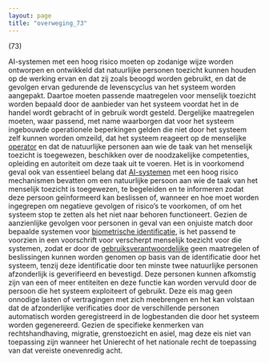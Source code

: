 ```yaml
---
layout: page
title: "overweging_73"
---
```


(73)

AI-systemen met een hoog risico moeten op zodanige wijze worden ontworpen en ontwikkeld dat natuurlijke personen toezicht kunnen houden op de werking ervan en dat zij zoals beoogd worden gebruikt, en dat de gevolgen ervan gedurende de levenscyclus van het systeem worden aangepakt. Daartoe moeten passende maatregelen voor menselijk toezicht worden bepaald door de aanbieder van het systeem voordat het in de handel wordt gebracht of in gebruik wordt gesteld. Dergelijke maatregelen moeten, waar passend, met name waarborgen dat voor het systeem ingebouwde operationele beperkingen gelden die niet door het systeem zelf kunnen worden omzeild, dat het systeem reageert op de menselijke [operator](a3.md#^operator) en dat de natuurlijke personen aan wie de taak van het menselijk toezicht is toegewezen, beschikken over de noodzakelijke competenties, opleiding en autoriteit om deze taak uit te voeren. Het is in voorkomend geval ook van essentieel belang dat [AI-systemen](a3.md#^ai-systeem) met een hoog risico mechanismen bevatten om een natuurlijke persoon aan wie de taak van het menselijk toezicht is toegewezen, te begeleiden en te informeren zodat deze persoon geïnformeerd kan beslissen of, wanneer en hoe moet worden ingegrepen om negatieve gevolgen of risico’s te voorkomen, of om het systeem stop te zetten als het niet naar behoren functioneert. Gezien de aanzienlijke gevolgen voor personen in geval van een onjuiste match door bepaalde systemen voor [biometrische identificatie](a3.md#^bioid), is het passend te voorzien in een voorschrift voor verscherpt menselijk toezicht voor die systemen, zodat er door de [gebruiksverantwoordelijke](a3.md#^gebruiksverantwoordelijke) geen maatregelen of beslissingen kunnen worden genomen op basis van de identificatie door het systeem, tenzij deze identificatie door ten minste twee natuurlijke personen afzonderlijk is geverifieerd en bevestigd. Deze personen kunnen afkomstig zijn van een of meer entiteiten en deze functie kan worden vervuld door de persoon die het systeem exploiteert of gebruikt. Deze eis mag geen onnodige lasten of vertragingen met zich meebrengen en het kan volstaan dat de afzonderlijke verificaties door de verschillende personen automatisch worden geregistreerd in de logbestanden die door het systeem worden gegenereerd. Gezien de specifieke kenmerken van rechtshandhaving, migratie, grenstoezicht en asiel, mag deze eis niet van toepassing zijn wanneer het Unierecht of het nationale recht de toepassing van dat vereiste onevenredig acht.